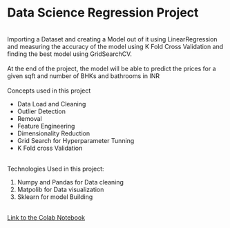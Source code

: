 # Data Science Regression Project
<br>
Importing a Dataset and creating a Model out of it using LinearRegression and measuring the accuracy of the model using K Fold Cross Validation and finding the best model using GridSearchCV.
<br><br>
At the end of the project, the model will be able to predict the prices for a given sqft and number of BHKs and bathrooms in INR <br><br>
Concepts used in this project
<br>
<ul>
<li>Data Load and Cleaning</li>
<li>Outlier Detection</li>
<li>Removal</li>
<li>Feature Engineering</li>
<li>Dimensionality Reduction</li>
<li>Grid Search for Hyperparameter Tunning</li>
<li>K Fold cross Validation</li>
</ul>
<br>
Technologies Used in this project:
<br>
<ol>
<li>Numpy and Pandas for Data cleaning</li>
<li>Matpolib for Data visualization</li>
<li>Sklearn for model Building</li>
</ol>

<br>
<a href="https://colab.research.google.com/github/tharunoptimus/datascience/blob/main/project.ipynb">Link to the Colab Notebook</a>

